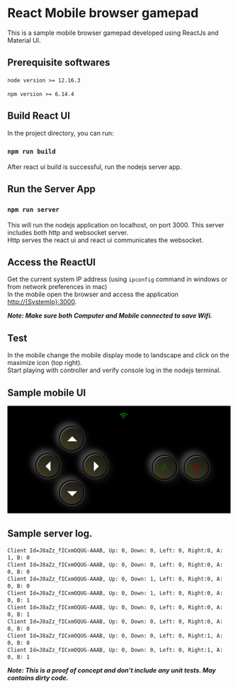 # React Mobile browser gamepad

This is a sample mobile browser gamepad developed using ReactJs and Material UI.

## Prerequisite softwares

`node version >= 12.16.3`

`npm version >= 6.14.4`

## Build React UI

In the project directory, you can run:

### `npm run build`

After react ui build is successful, run the nodejs server app.

## Run the Server App

### `npm run server`

This will run the nodejs application on localhost, on port 3000. This server includes both http and websocket server. \
Http serves the react ui and react ui communicates the websocket.

## Access the ReactUI

Get the current system IP address (using `ipconfig` command in windows or from network preferences in mac)\
In the mobile open the browser and access the application [http://{SystemIp}:3000](http://SystemIp:3000).

**_Note: Make sure both Computer and Mobile connected to save Wifi._**

## Test

In the mobile change the mobile display mode to landscape and click on the maximize icon (top right).\
Start playing with controller and verify console log in the nodejs terminal.

## Sample mobile UI

![Alt text](/screenshots/client.jpg?raw=true)

## Sample server log.

```Client Id=J8aZz_fICxmOQUG-AAAB, Up: 0, Down: 0, Left: 1, Right:0, A: 1, B:
Client Id=J8aZz_fICxmOQUG-AAAB, Up: 0, Down: 0, Left: 0, Right:0, A: 1, B: 0
Client Id=J8aZz_fICxmOQUG-AAAB, Up: 0, Down: 0, Left: 0, Right:0, A: 0, B: 0
Client Id=J8aZz_fICxmOQUG-AAAB, Up: 0, Down: 1, Left: 0, Right:0, A: 0, B: 0
Client Id=J8aZz_fICxmOQUG-AAAB, Up: 0, Down: 1, Left: 0, Right:0, A: 0, B: 1
Client Id=J8aZz_fICxmOQUG-AAAB, Up: 0, Down: 0, Left: 0, Right:0, A: 0, B: 1
Client Id=J8aZz_fICxmOQUG-AAAB, Up: 0, Down: 0, Left: 0, Right:0, A: 0, B: 0
Client Id=J8aZz_fICxmOQUG-AAAB, Up: 0, Down: 0, Left: 0, Right:1, A: 0, B: 0
Client Id=J8aZz_fICxmOQUG-AAAB, Up: 0, Down: 0, Left: 0, Right:1, A: 0, B: 1
```

**_Note: This is a proof of concept and don't include any unit tests. May contains dirty code._**
